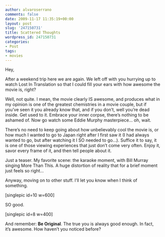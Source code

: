 ```yaml
---
author: alvaroserrano
comments: false
date: 2009-11-17 11:35:19+00:00
layout: post
slug: '247150731'
title: Scattered Thoughts
wordpress_id: 247150731
categories:
- Post
tags:
- movies
---
```


Hey,

After a weekend trip here we are again. We left off with you hurrying up to watch Lost In Translation so that I could fill your ears with how awesome the movie is, right?

Well, not quite. I mean, the movie clearly IS awesome, and produces what in my opinion is one of the greatest chemistries in a movie couple, but if you’ve seen it you already know that, and if you don’t, well you’re dead inside. Get used to it. Embrace your inner corpse, there’s nothing to be ashamed of. Now go watch some Eddie Murphy masterpiece… oh, wait.

There’s no need to keep going about how unbelievably cool the movie is, or how much I wanted to go to Japan right after I first saw it (I had always wanted to go, but after watching it I SO needed to go…). Suffice it to say, it is one of those viewing experiences that just don’t come very often. Enjoy it, savor every frame of it, and then tell people about it.

Just a teaser. My favorite scene: the karaoke moment, with Bill Murray singing More Than This. A huge distortion of reality that for a brief moment just feels so right…

Anyway, moving on to other stuff. I’ll let you know when I think of something.

[singlepic id=10 w=600]

SO good.

[singlepic id=8 w=400]

And remember: **Be Original**. The true you is always good enough. In fact, it’s awesome. How haven’t you noticed before?
